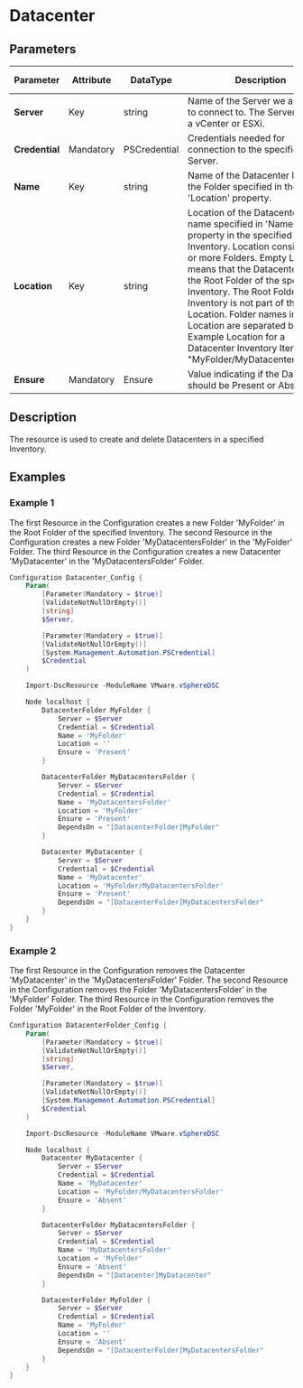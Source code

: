 # Datacenter

## Parameters

| Parameter | Attribute | DataType | Description | Allowed Values |
| --- | --- | --- | --- | --- |
| **Server** | Key | string | Name of the Server we are trying to connect to. The Server can be a vCenter or ESXi. ||
| **Credential** | Mandatory | PSCredential | Credentials needed for connection to the specified Server. ||
| **Name** | Key | string | Name of the Datacenter located in the Folder specified in the 'Location' property. ||
| **Location** | Key | string | Location of the Datacenter with name specified in 'Name' key property in the specified Inventory. Location consists of 0 or more Folders. Empty Location means that the Datacenter is in the Root Folder of the specified Inventory. The Root Folder of the Inventory is not part of the Location. Folder names in Location are separated by "/". Example Location for a Datacenter Inventory Item: "MyFolder/MyDatacentersFolder". ||
| **Ensure** | Mandatory | Ensure | Value indicating if the Datacenter should be Present or Absent. | Present, Absent |

## Description
The resource is used to create and delete Datacenters in a specified Inventory.

## Examples

### Example 1

The first Resource in the Configuration creates a new Folder 'MyFolder' in the Root Folder of the specified Inventory. The second Resource in the Configuration creates a new Folder 'MyDatacentersFolder' in the 'MyFolder' Folder. The third Resource in the Configuration creates a new Datacenter 'MyDatacenter' in the 'MyDatacentersFolder' Folder.

```powershell
Configuration Datacenter_Config {
    Param(
        [Parameter(Mandatory = $true)]
        [ValidateNotNullOrEmpty()]
        [string]
        $Server,

        [Parameter(Mandatory = $true)]
        [ValidateNotNullOrEmpty()]
        [System.Management.Automation.PSCredential]
        $Credential
    )

    Import-DscResource -ModuleName VMware.vSphereDSC

    Node localhost {
        DatacenterFolder MyFolder {
            Server = $Server
            Credential = $Credential
            Name = 'MyFolder'
            Location = ''
            Ensure = 'Present'
        }

        DatacenterFolder MyDatacentersFolder {
            Server = $Server
            Credential = $Credential
            Name = 'MyDatacentersFolder'
            Location = 'MyFolder'
            Ensure = 'Present'
            DependsOn = "[DatacenterFolder]MyFolder"
        }

        Datacenter MyDatacenter {
            Server = $Server
            Credential = $Credential
            Name = 'MyDatacenter'
            Location = 'MyFolder/MyDatacentersFolder'
            Ensure = 'Present'
            DependsOn = "[DatacenterFolder]MyDatacentersFolder"
        }
    }
}
```

### Example 2

The first Resource in the Configuration removes the Datacenter 'MyDatacenter' in the 'MyDatacentersFolder' Folder. The second Resource in the Configuration removes the Folder 'MyDatacentersFolder' in the 'MyFolder' Folder. The third Resource in the Configuration removes the Folder 'MyFolder' in the Root Folder of the Inventory.

```powershell
Configuration DatacenterFolder_Config {
    Param(
        [Parameter(Mandatory = $true)]
        [ValidateNotNullOrEmpty()]
        [string]
        $Server,

        [Parameter(Mandatory = $true)]
        [ValidateNotNullOrEmpty()]
        [System.Management.Automation.PSCredential]
        $Credential
    )

    Import-DscResource -ModuleName VMware.vSphereDSC

    Node localhost {
        Datacenter MyDatacenter {
            Server = $Server
            Credential = $Credential
            Name = 'MyDatacenter'
            Location = 'MyFolder/MyDatacentersFolder'
            Ensure = 'Absent'
        }

        DatacenterFolder MyDatacentersFolder {
            Server = $Server
            Credential = $Credential
            Name = 'MyDatacentersFolder'
            Location = 'MyFolder'
            Ensure = 'Absent'
            DependsOn = "[Datacenter]MyDatacenter"
        }

        DatacenterFolder MyFolder {
            Server = $Server
            Credential = $Credential
            Name = 'MyFolder'
            Location = ''
            Ensure = 'Absent'
            DependsOn = "[DatacenterFolder]MyDatacentersFolder"
        }
    }
}
```
